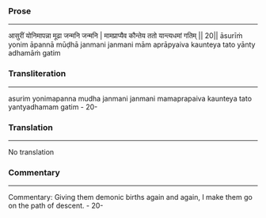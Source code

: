 ### Prose 
 --- 
आसुरीं योनिमापन्ना मूढा जन्मनि जन्मनि |
मामप्राप्यैव कौन्तेय ततो यान्त्यधमां गतिम् || 20||
āsurīṁ yonim āpannā mūḍhā janmani janmani
mām aprāpyaiva kaunteya tato yānty adhamāṁ gatim

### Transliteration 
 --- 
asurim yonimapanna mudha janmani janmani mamaprapaiva kaunteya tato yantyadhamam gatim - 20-

### Translation 
 --- 
No translation

### Commentary 
 --- 
Commentary: Giving them demonic births again and again, I make them go on the path of descent. - 20-
